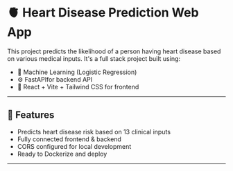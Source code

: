 # 🫀 Heart Disease Prediction Web App

This project predicts the likelihood of a person having heart disease based on various medical inputs. It's a full stack project built using:

- 🧠 Machine Learning (Logistic Regression)
- ⚙️ FastAPIfor backend API
- 🎨 React + Vite + Tailwind CSS for frontend

---

## 🚀 Features

- Predicts heart disease risk based on 13 clinical inputs
- Fully connected frontend & backend
- CORS configured for local development
- Ready to Dockerize and deploy

---



